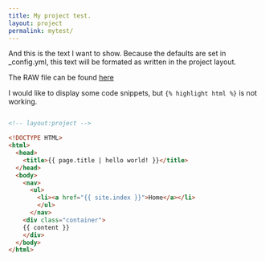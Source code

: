 ```yaml
---
title: My project test.
layout: project
permalink: mytest/
---
```

And this is the text I want to show. 
Because the defaults are set in _config.yml, 
this text will be formated as written
in the project layout.

The RAW file can be found [here](https://github.com/M2vH/websitetest/raw/gh-pages/_layouts/project.md)

I would like to display some code snippets, but `{% highlight html %}` is not working.



```html

<!-- layout:project -->

<!DOCTYPE HTML>
<html>
  <head>
    <title>{{ page.title | hello world! }}</title>
  </head>
  <body>
    <nav>
      <ul>
        <li><a href="{{ site.index }}">Home</a></li>
        </ul>
      </nav>
    <div class="container">
    {{ content }}  
    </div>
  </body>
</html>

```
